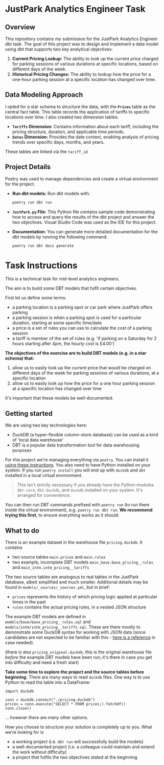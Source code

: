 # JustPark Analytics Engineer Task

## Overview

This repository contains my submission for the JustPark Analytics Engineer dbt task. The goal of this project was to design and implement a data model using dbt that supports two key analytical objectives:

1. **Current Pricing Lookup:** The ability to look up the current price charged for parking sessions of various durations at specific locations, based on different days of the week.
2. **Historical Pricing Changes:** The ability to lookup how the price for a one-hour parking session at a specific location has changed over time.

## Data Modeling Approach

I opted for a star schema to structure the data, with the **`Prices`** table as the central fact table. This table records the application of tariffs to specific locations over time. I also created two dimension tables:

- **`Tariffs` Dimension:** Contains information about each tariff, including the pricing structure, duration, and applicable time periods.
- **`Dates` Dimension:** Provides the date context, enabling analysis of pricing trends over specific days, months, and years.

These tables are linked via the `tariff_id`

## Project Details

Poetry was used to manage dependencies and create a virtual environment for the project.

- **Run dbt models:** Run dbt models with:
    ```bash
  poetry run dbt run
  
- **`JustPark.py` File:** This Python file contains sample code demonstrating how to access and query the results of the dbt project and answer the two objectives. Visual Studio Code was used as the IDE for this project. 

- **Documentation:** You can generate more detailed documentation for the dbt models by running the following command:

    ```bash
  poetry run dbt docs generate


# Task Instructions

This is a technical task for mid-level analytics engineers.

The aim is to build some DBT models that fulfil certain objectives.

First let us define some terms:

- a parking location is a parking spot or car park where JustPark offers parking
- a parking session is when a parking spot is used for a particular duration, starting at some specific time/date
- a price is a set of rules you can use to calculate the cost of a parking session
- a tariff is member of the set of rules (e.g. 'if parking on a Saturday for 2 hours starting after 4pm, the hourly cost is £4.00')

**The objectives of the exercise are to build DBT models (e.g. in a star schema) that:**

1. allow us to easily look up the _current_ price that would be charged on different days of the week for parking sessions of various durations, at a specific location
2. allow us to easily look up how the price for a one hour parking session at a specific location has changed over time

It's important that these models be well-documented.

## Getting started

We are using two key technologies here:

- DuckDB (a hyper-flexible column-store database) can be used as a kind of 'local data warehouse'
- DBT is a popular data transformation tool for data warehousing purposes

For this project we're managing everything via `poetry`. You can install it [using these instructions](https://python-poetry.org/docs/#installing-with-the-official-installer). You also need to have Python installed on your system. If you run `poetry install` you will end up with `duckdb` and `dbt` installed in a local virtual environment.

> This isn't strictly necessary if you already have the Python modules `dbt-core`, `dbt-duckdb`, and `duckdb` installed on your system. It's arranged for convenience.

You can then run DBT commands prefixed with `poetry run` (to run them inside the virtual environment), e.g. `poetry run dbt run`. **We recommend trying this first**, to ensure everything works as it should.

## What to do

There is an example dataset in the warehouse file `pricing.duckdb`. It contains

- two source tables `main.prices` and `main.rules`
- two example, incomplete DBT models `main_base.base_pricing__rules` and `main_intm.intm_pricing__tariffs`

The two source tables are analogous to real tables in the JustPark database, albeit simplified and much smaller. Additional details may be found in `models/_sources/_sources.yml`, but in brief:

- `prices` represents the history of which pricing logic applied at particular times in the past
- `rules` contains the actual pricing rules, in a nested JSON structure

The example DBT models are defined in `models/base/base_pricing__rules.sql` and `models/intm/intm_pricing__tariffs.sql`. These are there mostly to demonstrate some DuckDB syntax for working with JSON data (since candidates are not expected to be familiar with this - [here is a reference](https://duckdb.org/docs/extensions/json.html#json-extraction-functions) in case needed).

(there is also `pricing_original.duckdb`, this is the original warehouse file _before_ the example DBT models have been run; it's there in case you get into difficulty and need a fresh start)

**Take some time to explore the project and the source tables before beginning.** There are many ways to read `duckdb` files. One way is to use Python to read the table into a DataFrame:

```
import duckdb

conn = duckdb.connect("./pricing.duckdb")
prices = conn.execute("SELECT * FROM prices;).fetchdf()
conn.close()
```

... however there are many other options.

How you choose to structure your solution is completely up to you. What we're looking for is

- a working project (i.e. `dbt run` will successfully build the models)
- a well-documented project (i.e. a colleague could maintain and extend the work without difficulty)
- a project that fulfils the two objectives stated at the beginning

